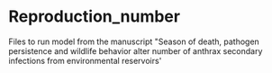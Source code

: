 # Reproduction_number
Files to run model from the manuscript "Season of death, pathogen persistence and wildlife behavior alter number of anthrax secondary infections from environmental reservoirs' 
